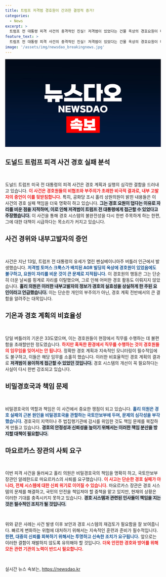```yaml
---
title: 트럼프 저격범 경호원이 간과한 결정적 증거!
categories:
  - News
excerpt: >
  트럼프 전 대통령 피격 사건의 충격적인 진실! 저격범이 있었다는 건물 옥상의 경호요원이 더위 때문에 자리를 비운 사실이 폭로되었습니다. 비밀경호국의 빈틈, 그리고 이로 인한 책임 추궁이 시작됩니다. 궁금하다면 클릭하세요!
feature_text: >
  트럼프 전 대통령 피격 사건의 충격적인 진실! 저격범이 있었다는 건물 옥상의 경호요원이 더위 때문에 자리를 비운 사실이 폭로되었습니다. 비밀경호국의 빈틈, 그리고 이로 인한 책임 추궁이 시작됩니다. 궁금하다면 클릭하세요!
image: '/assets/img/newsdao_breakingnews.jpg'
---
```


<p><img src="/assets/img/newsdao_breakingnews.jpg" alt="firstkoreanews 속보" /></p>

<h2 data-ke-size="size26">도널드 트럼프 피격 사건 경호 실패 분석</h2>

<p data-ke-size="size16">&nbsp;</p>

<p>도널드 트럼프 미국 전 대통령의 피격 사건은 경호 계획과 실행의 심각한 결함을 드러내고 있습니다. <b><span style="color: #ee2323;">이 사건은 경호원들의 비협조와 부주의가 초래한 비극적 결과로, 내부 고발자의 증언이 이를 뒷받침합니다.</span></b> 특히, 공화당 조시 홀리 상원의원이 밝힌 내용들은 이 사건의 경호 실패 책임을 더욱 명확히 하고 있습니다. <b><span style="background-color: #21538527;">그는 경호 요원이 덥다는 이유로 자리를 비운 점을 지적하며, 이로 인해 저격범이 트럼프 전 대통령에게 접근할 수 있었다고 주장했습니다.</span></b> 이 사건을 통해 경호 시스템의 불완전성을 다시 한번 주목하게 하는 한편, 그에 대한 대책이 시급하다는 목소리가 커지고 있습니다.</p>

<h2 data-ke-size="size26">사건 경위와 내부고발자의 증언</h2>

<p data-ke-size="size16">&nbsp;</p>

<p>사건은 지난 13일, 트럼프 전 대통령의 유세가 열린 펜실베이니아주 버틀러 인근에서 발생했습니다. <b><span style="color: #1a5490;">저격범 토머스 크룩스가 배치된 AGR 빌딩의 옥상에 경호원이 있었음에도 불구하고, 요원이 자리를 비운 것이 큰 문제로 지적됩니다.</span></b> 이 경호원의 행동은 그는 단순히 더운 날씨를 핑계로 자리를 이탈했으며, 그로 인해 어떠한 경호 활동도 이뤄지지 않았습니다. <b><span style="background-color: #21538527;">홀리 의원은 이러한 내부고발자의 정보가 경호의 실효성을 상실하게 한 주된 요인이라고 언급했습니다.</span></b> 이는 단순한 개인의 부주의가 아닌, 경호 계획 전반에서의 큰 결함을 알려주는 대목입니다.</p>

<h2 data-ke-size="size26">기온과 경호 계획의 비효율성</h2>

<p data-ke-size="size16">&nbsp;</p>

<p>당일 버틀러의 기온은 33도였으며, 이는 경호원들이 현장에서 직무를 수행하는 데 불편함을 초래할만한 정도였습니다. <b><span style="color: #ee2323;">하지만 혹독한 환경에서 직무를 수행하는 것이 경호원들의 임무임을 잊어서는 안 됩니다.</span></b> 정확한 경호 계획과 지속적인 모니터링이 필수적임에도 불구하고, 이들은 해당 임무를 소홀히 했습니다. 이러한 비효율적인 경호 계획의 결과로 <b><span style="background-color: #21538527;">저격범이 용이하게 접근할 수 있었던 것입니다.</span></b> 경호 시스템의 개선이 꼭 필요하다는 사실이 다시 한번 강조되고 있습니다.</p>

<h2 data-ke-size="size26">비밀경호국과 책임 문제</h2>

<p data-ke-size="size16">&nbsp;</p>

<p>비밀경호국의 역할과 책임은 이 사건에서 중요한 쟁점이 되고 있습니다. <b><span style="color: #1a5490;">홀리 의원은 경호 실패의 근본 원인을 비밀경호국을 관할하는 국토안보부에 두며, 문제의 심각성을 부각했습니다.</span></b> 경호국이 지역이나 주 법집행기관에 감시를 위임한 것도 책임 문제를 복잡하게 만들고 있습니다. <b><span style="background-color: #21538527;">경호의 안정성과 신뢰성을 높이기 위해서는 이러한 책임 분산을 방지할 대책이 필요합니다.</span></b></p>

<h2 data-ke-size="size26">마요르카스 장관의 사퇴 요구</h2>

<p data-ke-size="size16">&nbsp;</p>

<p>이번 피격 사건을 둘러싸고 홀리 의원은 비밀경호국의 책임을 명확히 하고, 국토안보부 장관인 알레한드로 마요르카스의 사퇴를 요구했습니다. <b><span style="color: #ee2323;">이 사고는 단순한 경호 실패가 아니라, 전체 시스템에 대한 신뢰 위기로 이어질 수 있습니다.</span></b> 마요르카스 장관은 경호 시스템의 문제를 해결하고, 국민의 안전을 책임져야 할 중책을 맡고 있지만, 현재의 상황은 이러한 기대를 충족시키지 못하고 있습니다. <b><span style="background-color: #21538527;">경호 시스템과 관련된 인사들이 책임을 지는 것은 필수적인 조치가 될 것입니다.</span></b></p>

<p data-ke-size="size16">&nbsp;</p>

<p>위와 같은 사례는 사건 발생 이후 보안과 경호 시스템의 재검토가 필요함을 잘 보여줍니다. 빠르게 변화하는 위협에 대처하기 위해서는 지속적인 훈련과 준비가 필수적입니다. <b><span style="color: #1a5490;">한편, 대중의 신뢰를 회복하기 위해서는 투명하고 신속한 조치가 요구됩니다.</span></b> 앞으로는 이러한 결함이 재발하지 않도록 유의해야 할 것입니다. <b><span style="color: #ee2323;">더욱 안전한 경호와 방어를 위해 모든 관련 기관의 노력이 반드시 필요합니다.</span></b></p>

<p data-ke-size="size16">&nbsp;</p>
실시간 뉴스 속보는, <a href="https://newsdao.kr" rel="dofollow">https://newsdao.kr</a>


